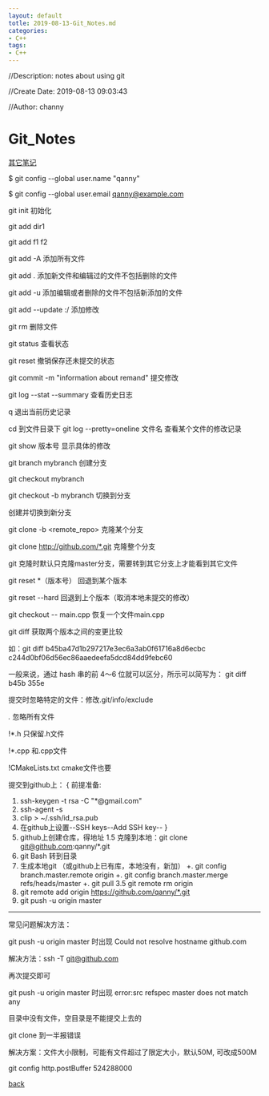 ```yaml
---
layout: default
totle: 2019-08-13-Git_Notes.md
categories:
- C++
tags:
- C++
---
```

//Description: notes about using git

//Create Date: 2019-08-13 09:03:43

//Author: channy

# Git_Notes

[其它笔记](http://ohshitgit.com/)

$ git config --global user.name "qanny"

$ git config --global user.email qanny@example.com

git init
初始化

git add dir1

git add f1 f2

git add -A
添加所有文件

git add .
添加新文件和编辑过的文件不包括删除的文件

git add -u
添加编辑或者删除的文件不包括新添加的文件

git add --update :/
添加修改

git rm
删除文件

git status
查看状态

git reset
撤销保存还未提交的状态

git commit -m "information about remand"
提交修改

git log --stat --summary
查看历史日志

q
退出当前历史记录

cd 到文件目录下 git log --pretty=oneline 文件名
查看某个文件的修改记录

git show 版本号
显示具体的修改

git branch mybranch
创建分支

git checkout mybranch

git checkout -b mybranch
切换到分支

创建并切换到新分支

git clone -b <branch> <remote_repo>
克隆某个分支

git clone http://github.com/*.git
克隆整个分支

git 克隆时默认只克隆master分支，需要转到其它分支上才能看到其它文件

git reset *（版本号）
回退到某个版本

git reset --hard
回退到上个版本（取消本地未提交的修改）

git checkout -- main.cpp
恢复一个文件main.cpp

git diff <commit> <commit>
获取两个版本之间的变更比较

如：git diff b45ba47d1b297217e3ec6a3ab0f61716a8d6ecbc c244d0bf06d56ec86aaedeefa5dcd84dd9febc60

一般来说，通过 hash 串的前 4～6 位就可以区分，所示可以简写为：
git diff b45b 355e

提交时忽略特定的文件：修改.git/info/exclude

*.* 忽略所有文件

!*.h 只保留.h文件

!*.cpp 和.cpp文件

!CMakeLists.txt cmake文件也要

提交到github上：
{
前提准备:
1. ssh-keygen -t rsa -C "*@gmail.com"
2. ssh-agent -s
3. clip \> ~/.ssh/id_rsa.pub
4. 在github上设置--SSH keys--Add SSH key--
}
1. github上创建仓库，得地址
1.5 克隆到本地：git clone git@github.com:qanny/*.git
2. git Bash 转到目录
3. 生成本地git （或github上已有库，本地没有，新加）
+. git config branch.master.remote origin
+. git config branch.master.merge refs/heads/master
+. git pull
3.5 git remote rm origin
4. git remote add origin https://github.com/qanny/*.git
5. git push -u origin master

---

常见问题解决方法：

git push -u origin master 时出现 Could not resolve hostname github.com

解决方法：ssh -T git@github.com

再次提交即可

git push -u origin master 时出现 error:src refspec master does not match any

目录中没有文件，空目录是不能提交上去的

git clone 到一半报错误

解决方案：文件大小限制，可能有文件超过了限定大小，默认50M, 可改成500M

git config http.postBuffer 524288000

[back](./)

